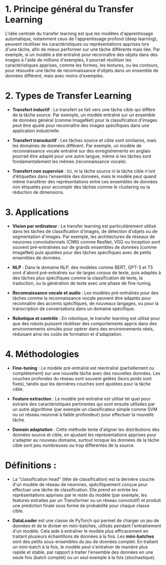 # 1. Principe général du Transfer Learning

L'idée centrale du transfer learning est que les modèles d'apprentissage automatique, notamment ceux de l'apprentissage profond (deep learning), peuvent réutiliser les caractéristiques ou représentations apprises lors d'une tâche, afin de mieux performer sur une tâche différente mais liée. Par exemple, si un modèle a été entraîné pour reconnaître des objets dans des images à l'aide de millions d'exemples, il pourrait réutiliser les caractéristiques apprises, comme les formes, les textures, ou les contours, pour résoudre une tâche de reconnaissance d'objets dans un ensemble de données différent, mais avec moins d'exemples.

# 2. Types de Transfer Learning

- **Transfert inductif** : Le transfert se fait vers une tâche cible qui diffère de la tâche source. Par exemple, un modèle entraîné sur un ensemble de données général (comme ImageNet) pour la classification d'images peut être ajusté pour reconnaître des images spécifiques dans une application industrielle.

- **Transfert transductif** : Les tâches source et cible sont similaires, mais les domaines de données diffèrent. Par exemple, un modèle de reconnaissance vocale entraîné sur des enregistrements en anglais pourrait être adapté pour une autre langue, même si les tâches sont fondamentalement les mêmes (reconnaissance vocale).

- **Transfert non supervisé** : Ici, ni la tâche source ni la tâche cible n'ont d’étiquettes dans l'ensemble des données, mais le modèle peut quand même transférer des représentations entre ces ensembles de données non étiquetés pour accomplir des tâches comme le clustering ou la réduction de dimensions.

# 3. Applications 

- **Vision par ordinateur** : Le transfer learning est particulièrement utilisé dans les tâches de classification d'images, de détection d'objets ou de segmentation d'images. Par exemple, les architectures de réseaux de neurones convolutionnels (CNN) comme ResNet, VGG ou Inception sont souvent pré-entraînées sur de grands ensembles de données (comme ImageNet) puis ajustées pour des tâches spécifiques avec de petits ensembles de données.

- **NLP** : Dans le domaine NLP, des modèles comme BERT, GPT-3 et T5 sont d'abord pré-entraînés sur de larges corpus de texte, puis adaptés à des tâches plus spécifiques comme la classification de texte, la traduction, ou la génération de texte avec une phase de fine-tuning.

- **Reconnaissance vocale et audio** : Les modèles pré-entraînés pour des tâches comme la reconnaissance vocale peuvent être adaptés pour reconnaître des accents spécifiques, de nouveaux langages, ou pour la transcription de conversations dans un domaine spécifique.

- **Robotique et contrôle** : En robotique, le transfer learning est utilisé pour que des robots puissent réutiliser des comportements appris dans des environnements simulés pour opérer dans des environnements réels, réduisant ainsi les coûts de formation et d'adaptation.

# 4. Méthodologies 

- **Fine-tuning** : Le modèle pré-entraîné est réentraîné (partiellement ou complètement) sur une nouvelle tâche avec des nouvelles données. Les couches profondes du réseau sont souvent gelées (leurs poids sont fixés), tandis que les dernières couches sont ajustées pour la tâche cible.

- **Feature extraction** : Le modèle pré-entraîné est utilisé tel quel pour extraire des caractéristiques pertinentes qui sont ensuite utilisées par un autre algorithme (par exemple un classificateur simple comme SVM ou un réseau neuronal à faible profondeur) pour effectuer la nouvelle tâche.

- **Domain adaptation** : Cette méthode tente d'aligner les distributions des données source et cible, en ajustant les représentations apprises pour s'adapter au nouveau domaine, surtout lorsque les données de la tâche cible sont peu nombreuses ou trop différentes de la source.

# Définitions : 

- La "classification head" (tête de classification) est la dernière couche d'un modèle de réseau de neurones, spécifiquement conçue pour effectuer une tâche de classification. Elle prend en entrée les représentations apprises par le reste du modèle (par exemple, les features extraites par un Transformer ou un réseau convolutif) et produit une prédiction finale sous forme de probabilité pour chaque classe cible.

- **DataLoader** est une classe de PyTorch qui permet de charger un jeu de données et de le diviser en mini-batches, utilisés pendant l'entraînement d'un modèle. Cela aide à entraîner le modèle plus efficacement en traitant plusieurs échantillons de données à la fois.
Les **mini-batches** sont des petits sous-ensembles du jeu de données complet. En traitant un mini-batch à la fois, le modèle peut s'entraîner de manière plus rapide et stable, par rapport à traiter l'ensemble des données en une seule fois (batch complet) ou un seul exemple à la fois (stochastique).